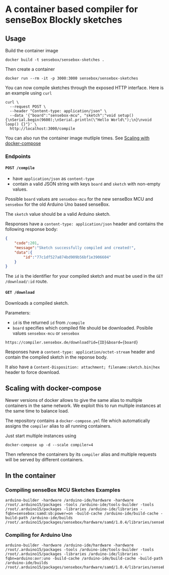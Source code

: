# A container based compiler for senseBox Blockly sketches

## Usage

Build the container image

    docker build -t sensebox/sensebox-sketches .

Then create a container

    docker run --rm -it -p 3000:3000 sensebox/sensebox-sketches

You can now compile sketches through the exposed HTTP interface. Here is an example using `curl`

    curl \
      --request POST \
      --header "Content-type: application/json" \
      --data '{"board":"sensebox-mcu", "sketch":"void setup() {\nSerial.begin(9600);\nSerial.println(\"Hello World\");\n}\nvoid loop() {}"}' \
      http://localhost:3000/compile

You can also run the container image mutliple times. See [Scaling with docker-compose](#scaling-with-docker-compose)

### Endpoints

#### `POST /compile`
- have `application/json` as `content-type`
- contain a valid JSON string with keys `board` and `sketch` with non-empty values.

Possible `board` values are `sensebox-mcu` for the new senseBox MCU and `sensebox` for the old Arduino Uno based senseBox.

The `sketch` value should be a valid Arduino sketch.

Responses have a `content-type: application/json` header and contains the following response body:
```json
{
    "code":201,
    "message":"Sketch successfully compiled and created!",
    "data":{
        "id":"77c1df527a874bd909b56bf1e3906604"
    }
}
```

The `id` is the identifier for your compiled sketch and must be used in the `GET /download/:id` route.

#### `GET /download`
Downloads a compiled sketch.

Parameters:
- `id` is the returned `id` from `/compile`
- `board` specifies which compiled file should be downloaded. Posibile values `sensebox-mcu` or `sensebox`

```
https://compiler.sensebox.de/download?id={ID}&board={board}
```

Responses have a `content-type: application/octet-stream` header and contain the compiled sketch in the reponse body.

It also have a `Content-Disposition: attachment; filename:sketch.bin|hex` header to force download.

## Scaling with docker-compose

Newer versions of docker allows to give the same alias to multiple containers in the same network. We exploit this to run multiple instances at the same time to balance load.

The repository contains a `docker-compose.yml` file which automatically assigns the `compiler` alias to all running containers.

Just start multiple instances using

    docker-compose up -d --scale compiler=4

Then reference the containers by its `compiler` alias and multiple requests will be served by different containers.

## In the container

### Compiling senseBox MCU Sketches Examples

    arduino-builder -hardware /arduino-ide/hardware -hardware /root/.arduino15/packages -tools /arduino-ide/tools-builder -tools /root/.arduino15/packages -libraries /arduino-ide/libraries -fqbn=sensebox:samd:sb:power=on -build-cache /arduino-ide/build-cache -build-path /arduino-ide/builds /root/.arduino15/packages/sensebox/hardware/samd/1.0.4/libraries/senseBox/examples/Blink/Blink.ino

### Compiling for Arduino Uno

    arduino-builder -hardware /arduino-ide/hardware -hardware /root/.arduino15/packages -tools /arduino-ide/tools-builder -tools /root/.arduino15/packages -libraries /arduino-ide/libraries -fqbn=arduino:avr:uno -build-cache /arduino-ide/build-cache -build-path /arduino-ide/builds /root/.arduino15/packages/sensebox/hardware/samd/1.0.4/libraries/senseBox/examples/Blink/Blink.ino
